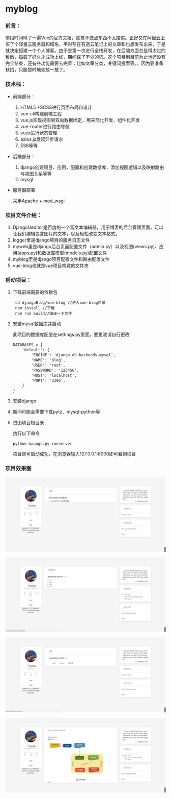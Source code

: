 # myblog
### 前言：

前段时间啃了一遍Vue的官方文档，感觉不做点东西不太踏实。正好又在阿里云上买了个轻量云服务器和域名，平时写在有道云笔记上的文章和也想发布出来，于是就决定搭建一个个人博客。由于是第一次进行全栈开发，在后端方面总显得太过的稚嫩，捣鼓了好久才成功上线，期间踩了不少的坑。这个项目到目前为止也还没有完全结束，还有些功能需要去完善：比如文章分类，关键词搜索等。。因为要准备秋招，只能暂时地先放一放了。

### 技术栈：

- 前端部分：

  1. HTML5 +SCSS进行页面布局和设计
  2. vue-cli构建前端工程
  3. vue.js实现视图层双向数据绑定，用来简化开发、组件化开发
  4. vue-router进行路由导航
  5. vuex进行状态管理
  6. axios.js发起异步请求
  7. ES6等等

- 后端部分：

  1. django创建项目、应用，配置和创建数据库，添加视图逻辑以及映射路由与视图关系等等
  2. mysql

- 服务器部署

  采用Apache + mod_wsgi

### 项目文件介绍：

1. DjangoUeditor是百度的一个富文本编辑器，用于博客的后台管理页面，可以让我们编辑包含图片的文本，以及轻松改变文本格式。
2. logger里是django项目的服务日志文件
3. myweb里是django后台页面配置文件（admin.py）以及视图(views.py)、应用(apps.py)和数据库模型(models.py)配置文件
4. myblog里是django项目配置文件和路由配置文件
5. vue-blog也就是vue项目构建的文件夹

### 启动项目：

1. 下载前端需要的依赖包

   ```
    cd djangoBlog/vue-blog //进入vue-blog目录
    npm install //下载
    npm run build//编译一下文件
   ```

2. 安装mysql数据库并启动

   此项目的数据库配置在settings.py里面，要更改请自行更改

   ```
   DATABASES = {
       'default': {
           'ENGINE': 'django.db.backends.mysql',
           'NAME': 'blog',
           'USER': 'root',
           'PASSWORD': '123456',
           'HOST': 'localhost',
           'PORT': '3306',
       }
   }
   ```

3. 安装django

4. 期间可能会需要下载pytz、mysql-python等

5. 进图项目根目录

   执行以下命令

   ```
   python manage.py runserver
   ```

   项目即可启动成功，在浏览器输入127.0.0.1:8000即可看到项目

### 项目效果图

![Image text](https://github.com/Tysnad/myblog/blob/master/jietu/1.png)

![Image text](https://github.com/Tysnad/myblog/blob/master/jietu/2.png)

![Image text](https://github.com/Tysnad/myblog/blob/master/jietu/3.png)

![Image text](https://github.com/Tysnad/myblog/blob/master/jietu/4.png)






